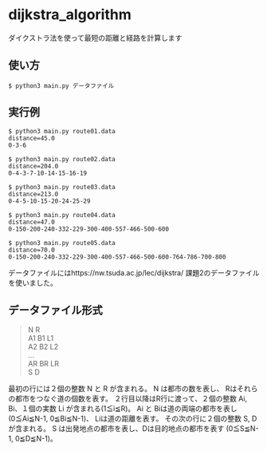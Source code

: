 # dijkstra_algorithm
ダイクストラ法を使って最短の距離と経路を計算します

## 使い方
```
$ python3 main.py データファイル
```

## 実行例
```
$ python3 main.py route01.data
distance=45.0
0-3-6

$ python3 main.py route02.data
distance=204.0
0-4-3-7-10-14-15-16-19

$ python3 main.py route03.data
distance=213.0
0-4-5-10-15-20-24-25-29

$ python3 main.py route04.data
distance=47.0
0-150-200-240-332-229-300-400-557-466-500-600

$ python3 main.py route05.data
distance=70.0
0-150-200-240-332-229-300-400-557-466-500-600-764-786-700-800
```

データファイルにはhttps://nw.tsuda.ac.jp/lec/dijkstra/ 課題2のデータファイルを使いました。

## データファイル形式

> N R \
> A1 B1 L1 \
> A2 B2 L2 \
> ... \
> AR BR LR \
> S D

最初の行には２個の整数 N と R が含まれる。 N は都市の数を表し、 Rはそれらの都市をつなぐ道の個数を表す。
２行目以降はR行に渡って、２個の整数 Ai, Bi、１個の実数 Li が含まれる(1≦i≦R)。 Ai と Biは道の両端の都市を表し (0≦Ai≦N-1, 0≦Bi≦N-1)、 Liは道の距離を表す。 
その次の行に２個の整数 S, D が含まれる。 S は出発地点の都市を表し、Dは目的地点の都市を表す (0≦S≦N-1, 0≦D≦N-1)。
